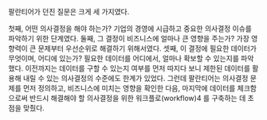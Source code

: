 팔란티어가 던진 질문은 크게 세 가지였다. 


첫째, 어떤 의사결정을 해야 하는가? 기업의 경영에 시급하고 중요한 의사결정 이슈를 파악하기 위한 단계였다. 둘째, 그 결정이 비즈니스에 얼마나 큰 영향을 주는가? 가장 영향력이 큰 문제부터 우선순위로 해결하기 위해서였다. 셋째, 이 결정에 필요한 데이터가 무엇이며, 어디에 있는가? 필요한 데이터를 어디에서, 얼마나 확보할 수 있는지를 파악했다. 이전까지는 데이터를 구할 수 있는지 여부를 먼저 따지다 보니 제한된 데이터를 활용해 내릴 수 있는 의사결정의 수준에도 한계가 있었다. 그런데 팔란티어는 의사결정 문제를 먼저 정의하고, 비즈니스에 미치는 영향을 확인한 다음, 마지막에 데이터를 체크함으로써 반드시 해결해야 할 의사결정을 위한 워크플로(workflow)4 를 구축하는 데 초점을 맞췄다.